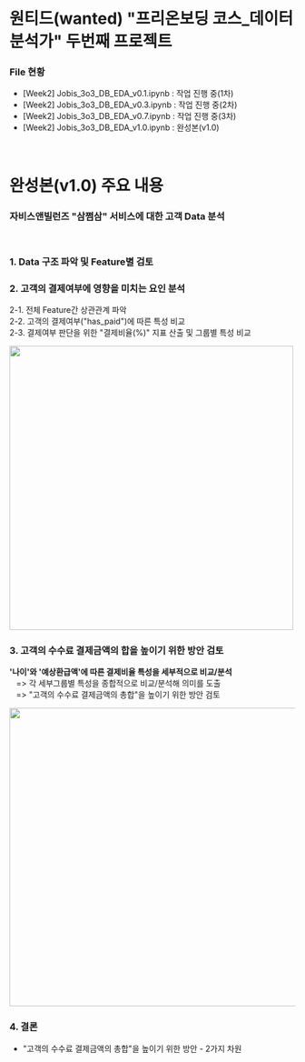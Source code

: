 # 원티드(wanted) "프리온보딩 코스_데이터 분석가" 두번째 프로젝트

### File 현황

- [Week2] Jobis_3o3_DB_EDA_v0.1.ipynb : 작업 진행 중(1차)
- [Week2] Jobis_3o3_DB_EDA_v0.3.ipynb : 작업 진행 중(2차)
- [Week2] Jobis_3o3_DB_EDA_v0.7.ipynb : 작업 진행 중(3차)
- [Week2] Jobis_3o3_DB_EDA_v1.0.ipynb : 완성본(v1.0)

<br/>

# 완성본(v1.0) 주요 내용

### 자비스앤빌런즈 "삼쩜삼" 서비스에 대한 고객 Data 분석

<br/>

### 1. Data 구조 파악 및 Feature별 검토

### 2. 고객의 결제여부에 영향을 미치는 요인 분석

2-1. 전체 Feature간 상관관계 파악<br/>
2-2. 고객의 결제여부("has_paid")에 따른 특성 비교<br/>
2-3. 결제여부 판단을 위한 "결제비율(%)" 지표 산출 및 그룹별 특성 비교<br/>

<img src="https://user-images.githubusercontent.com/76440511/130347734-d2bc55a7-f7b2-493c-9d78-69ad4b3947b3.png" width="500">

### 3. 고객의 수수료 결제금액의 합을 높이기 위한 방안 검토

**'나이'와 '예상환급액'에 따른 결제비율 특성을 세부적으로 비교/분석**<br/>
&nbsp;&nbsp; => 각 세부그룹별 특성을 종합적으로 비교/분석해 의미를 도출<br/>
&nbsp;&nbsp; => "고객의 수수료 결제금액의 총합"을 높이기 위한 방안 검토

<img src="https://user-images.githubusercontent.com/76440511/130347993-0465231c-14e4-42a7-8809-b40d8c12c4ad.png" width="525">

### 4. 결론
- "고객의 수수료 결제금액의 총합"을 높이기 위한 방안 - 2가지 차원
